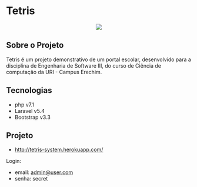 # Tetris


<p align="center"><img src="http://tetris-system.herokuapp.com/images/tetris.png"></p>



## Sobre o Projeto
Tetris é um projeto demonstrativo de um portal escolar, desenvolvido para a disciplina de Engenharia de Software III, do curso de Ciência de computação da URI - Campus Erechim. 


## Tecnologias
- php v7.1
- Laravel v5.4
- Bootstrap v3.3


## Projeto
- http://tetris-system.herokuapp.com/

Login:
  - email: admin@user.com
  - senha: secret
